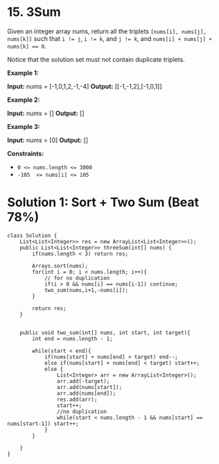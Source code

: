 # 15. 3Sum
Given an integer array nums, return all the triplets  `[nums[i], nums[j], nums[k]]`  such that  `i != j`,  `i != k`, and  `j != k`, and  `nums[i] + nums[j] + nums[k] == 0`.

Notice that the solution set must not contain duplicate triplets.

**Example 1:**

**Input:** nums = [-1,0,1,2,-1,-4]
**Output:** [[-1,-1,2],[-1,0,1]]

**Example 2:**

**Input:** nums = []
**Output:** []

**Example 3:**

**Input:** nums = [0]
**Output:** []

**Constraints:**

-   `0 <= nums.length <= 3000`
-   `-105  <= nums[i] <= 105`


# Solution 1: Sort + Two Sum (Beat 78%)
```
class Solution {
    List<List<Integer>> res = new ArrayList<List<Integer>>();
    public List<List<Integer>> threeSum(int[] nums) {
        if(nums.length < 3) return res;
        
        Arrays.sort(nums);
        for(int i = 0; i < nums.length; i++){
			// for no duplication
            if(i > 0 && nums[i] == nums[i-1]) continue;
            two_sum(nums,i+1,-nums[i]);
        }
        
        return res;
    }
    
    
    public void two_sum(int[] nums, int start, int target){
        int end = nums.length - 1;
        
        while(start < end){
            if(nums[start] + nums[end] > target) end--;
            else if(nums[start] + nums[end] < target) start++;
            else {
                List<Integer> arr = new ArrayList<Integer>();
                arr.add(-target);
                arr.add(nums[start]);
                arr.add(nums[end]);
                res.add(arr);
                start++;
                //no duplication
                while(start < nums.length - 1 && nums[start] == nums[start-1]) start++;
            }
        }

    }
}
```